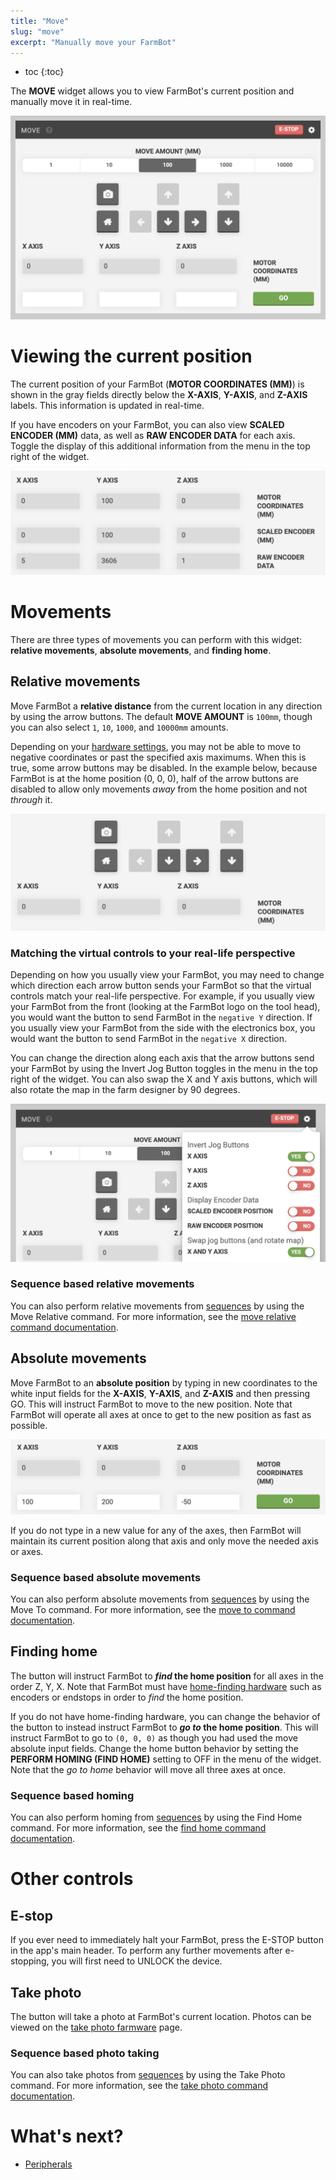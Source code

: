 ```yaml
---
title: "Move"
slug: "move"
excerpt: "Manually move your FarmBot"
---
```


* toc
{:toc}

The **MOVE** widget allows you to view FarmBot's current position and manually move it in real-time.

![Screen Shot 2019-05-06 at 3.57.41 PM.png](Screen_Shot_2019-05-06_at_3.57.41_PM.png)

# Viewing the current position
The current position of your FarmBot (**MOTOR COORDINATES (MM)**) is shown in the gray fields directly below the **X-AXIS**, **Y-AXIS**, and **Z-AXIS** labels. This information is updated in real-time.

If you have encoders on your FarmBot, you can also view **SCALED ENCODER (MM)** data, as well as **RAW ENCODER DATA** for each axis. Toggle the display of this additional information from the <i class="fa fa-gear"></i> menu in the top right of the widget.

![Screen Shot 2019-05-06 at 3.20.00 PM.png](Screen_Shot_2019-05-06_at_3.20.00_PM.png)

# Movements
There are three types of movements you can perform with this widget: **relative movements**, **absolute movements**, and **finding home**.

## Relative movements
Move FarmBot a **relative distance** from the current location in any direction by using the arrow buttons. The default **MOVE AMOUNT** is `100mm`, though you can also select `1`, `10`, `1000`, and `10000mm` amounts.

Depending on your [hardware settings](../../Web-App/device/hardware-settings.md), you may not be able to move to negative coordinates or past the specified axis maximums. When this is true, some arrow buttons may be disabled. In the example below, because FarmBot is at the home position (0, 0, 0), half of the arrow buttons are disabled to allow only movements *away* from the home position and not *through* it.

![Screen Shot 2019-05-06 at 3.29.57 PM.png](Screen_Shot_2019-05-06_at_3.29.57_PM.png)

### Matching the virtual controls to your real-life perspective
Depending on how you usually view your FarmBot, you may need to change which direction each arrow button sends your FarmBot so that the virtual controls match your real-life perspective. For example, if you usually view your FarmBot from the front (looking at the FarmBot logo on the tool head), you would want the <span class="fb-button fb-gray"><i class="fa fa-arrow-left"></i></span> button to send FarmBot in the `negative Y` direction. If you usually view your FarmBot from the side with the electronics box, you would want the <span class="fb-button fb-gray"><i class="fa fa-arrow-left"></i></span> button to send FarmBot in the `negative X` direction.

You can change the direction along each axis that the arrow buttons send your FarmBot by using the Invert Jog Button toggles in the <i class="fa fa-gear"></i> menu in the top right of the widget. You can also swap the X and Y axis buttons, which will also rotate the map in the farm designer by 90 degrees.

![Screen Shot 2019-05-06 at 3.42.46 PM.png](Screen_Shot_2019-05-06_at_3.42.46_PM.png)

### Sequence based relative movements
You can also perform relative movements from [sequences](../../Web-App/sequences.md) by using the <span class="fb-step fb-move-relative">Move Relative</span> command. For more information, see the [move relative command documentation](../../Web-App/sequences/sequence-commands.md#move-relative).

## Absolute movements
Move FarmBot to an **absolute position** by typing in new coordinates to the white input fields for the **X-AXIS**, **Y-AXIS**, and **Z-AXIS** and then pressing <span class="fb-button fb-green">GO</span>. This will instruct FarmBot to move to the new position. Note that FarmBot will operate all axes at once to get to the new position as fast as possible.

![Screen Shot 2019-05-06 at 4.00.10 PM.png](Screen_Shot_2019-05-06_at_4.00.10_PM.png)

If you do not type in a new value for any of the axes, then FarmBot will maintain its current position along that axis and only move the needed axis or axes.

### Sequence based absolute movements
You can also perform absolute movements from [sequences](../../Web-App/sequences.md) by using the <span class="fb-step fb-move-absolute">Move To</span> command. For more information, see the [move to command documentation](../../Web-App/sequences/sequence-commands.md#move-to).

## Finding home
The <span class="fb-button fb-gray"><i class="fa fa-home"></i></span> button will instruct FarmBot to **_find_ the home position** for all axes in the order Z, Y, X. Note that FarmBot must have [home-finding hardware](../../Device/arduino-firmware/stall-detection.md) such as encoders or endstops in order to _find_ the home position.

If you do not have home-finding hardware, you can change the behavior of the <span class="fb-button fb-gray"><i class="fa fa-home"></i></span> button to instead instruct FarmBot to **_go to_ the home position**. This will instruct FarmBot to go to `(0, 0, 0)` as though you had used the move absolute input fields. Change the home button behavior by setting the **PERFORM HOMING (FIND HOME)** setting to <span class="fb-peripheral-off">OFF</span> in the <i class="fa fa-gear"></i> menu of the widget. Note that the _go to home_ behavior will move all three axes at once.

### Sequence based homing
You can also perform homing from [sequences](../../Web-App/sequences.md) by using the <span class="fb-step fb-find-home">Find Home</span> command. For more information, see the [find home command documentation](../../Web-App/sequences/sequence-commands.md#find-home).

# Other controls
## E-stop
If you ever need to immediately halt your FarmBot, press the <span class="fb-button fb-red">E-STOP</span> button in the app's main header. To perform any further movements after e-stopping, you will first need to <span class="fb-button fb-yellow">UNLOCK</span> the device.

## Take photo
The <span class="fb-button fb-gray"><i class="fa fa-camera"></i></span> button will take a photo at FarmBot's current location. Photos can be viewed on the [take photo farmware](../../Web-App/farmware/take-photo.md) page.

### Sequence based photo taking
You can also take photos from [sequences](../../Web-App/sequences.md) by using the <span class="fb-step fb-wait">Take Photo</span> command. For more information, see the [take photo command documentation](../../Web-App/sequences/sequence-commands.md#take-photo).

# What's next?

 * [Peripherals](../controls/peripherals.md)
